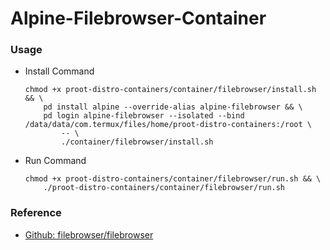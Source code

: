 # Alpine-Filebrowser-Container

### Usage
- Install Command
    ```shell
    chmod +x proot-distro-containers/container/filebrowser/install.sh && \
    	pd install alpine --override-alias alpine-filebrowser && \
    	pd login alpine-filebrowser --isolated --bind /data/data/com.termux/files/home/proot-distro-containers:/root \
    		-- \
    		./container/filebrowser/install.sh
    ```
- Run Command
    ```shell
    chmod +x proot-distro-containers/container/filebrowser/run.sh && \
        ./proot-distro-containers/container/filebrowser/run.sh
    ```


### Reference
- [Github: filebrowser/filebrowser](https://github.com/filebrowser/filebrowser)
